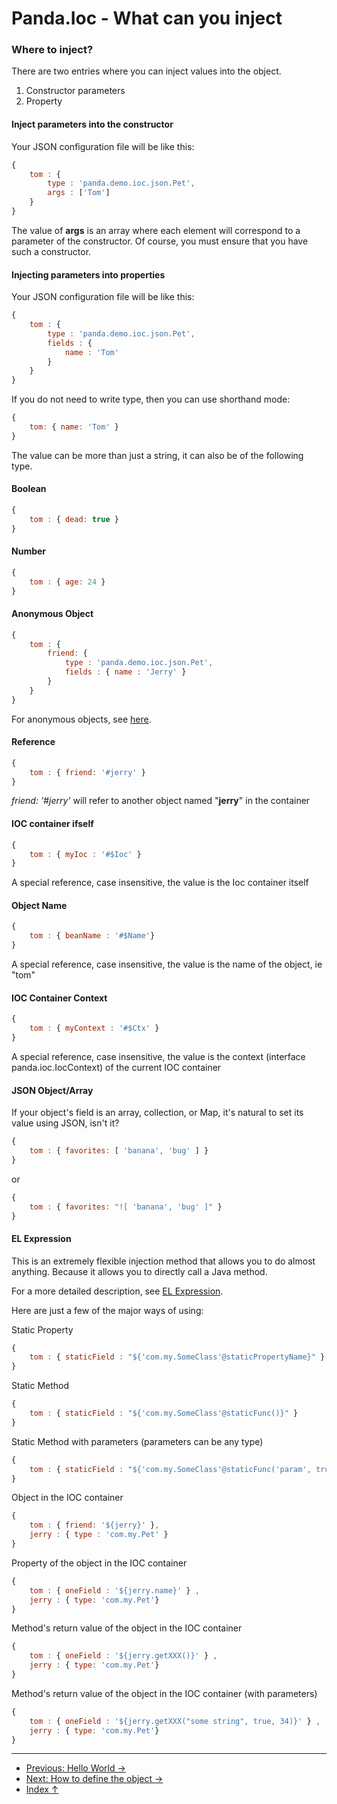 Panda.Ioc - What can you inject
=================================

### Where to inject?
There are two entries where you can inject values ​​into the object.

 1. Constructor parameters
 2. Property


#### Inject parameters into the constructor
Your JSON configuration file will be like this: 
```JavaScript
{
	tom : {
		type : 'panda.demo.ioc.json.Pet',
		args : ['Tom']
	}
}
```
The value of **args** is an array where each element will correspond to a parameter of the constructor.
Of course, you must ensure that you have such a constructor.


#### Injecting parameters into properties
Your JSON configuration file will be like this: 
```JavaScript
{
	tom : {
		type : 'panda.demo.ioc.json.Pet',
		fields : {
			name : 'Tom'
		}
	}
}
```

If you do not need to write type, then you can use shorthand mode:
```JavaScript
{
	tom: { name: 'Tom' }
}
```

The value can be more than just a string, it can also be of the following type.

#### Boolean
```JavaScript
{
	tom : { dead: true }
}
```

#### Number
```JavaScript
{
	tom : { age: 24 }
}
```

#### Anonymous Object
```JavaScript
{
	tom : {
		friend: {
			type : 'panda.demo.ioc.json.Pet',
			fields : { name : 'Jerry' }
		}
	}
}
```
For anonymous objects, see [here](define_en.md).

#### Reference
```JavaScript
{
	tom : { friend: '#jerry' }
}
```
*friend: '#jerry'*  will refer to another object named "**jerry**" in the container

#### IOC container ifself
```JavaScript
{
	tom : { myIoc : '#$Ioc' }
}
```
A special reference, case insensitive, the value is the Ioc container itself

#### Object Name
```JavaScript
{
	tom : { beanName : '#$Name'}
}
```
A special reference, case insensitive, the value is the name of the object, ie "tom"

#### IOC Container Context
```JavaScript
{
	tom : { myContext : '#$Ctx' }
}
```
A special reference, case insensitive, the value is the context (interface panda.ioc.IocContext) of the current IOC container

#### JSON Object/Array
If your object's field is an array, collection, or Map, it's natural to set its value using JSON, isn't it?
```JavaScript
{
	tom : { favorites: [ 'banana', 'bug' ] }
}
```

or
```JavaScript
{
	tom : { favorites: "![ 'banana', 'bug' ]" }
}
```

#### EL Expression
This is an extremely flexible injection method that allows you to do almost anything. 
Because it allows you to directly call a Java method.

For a more detailed description, see [EL Expression](../core/el_en.md).

Here are just a few of the major ways of using:

Static Property
```JavaScript
{
	tom : { staticField : "${'com.my.SomeClass'@staticPropertyName}" }
}
```

Static Method
```JavaScript
{
	tom : { staticField : "${'com.my.SomeClass'@staticFunc()}" }
}
```

Static Method with parameters (parameters can be any type)
```JavaScript
{
	tom : { staticField : "${'com.my.SomeClass'@staticFunc('param', true)}" }
}
```

Object in the IOC container
```JavaScript
{
	tom : { friend: '${jerry}' },
	jerry : { type : 'com.my.Pet' }
}
```

Property of the object in the IOC container
```JavaScript
{
	tom : { oneField : '${jerry.name}' } ,
	jerry : { type: 'com.my.Pet'}
}
```

Method's return value of the object in the IOC container
```JavaScript
{
	tom : { oneField : '${jerry.getXXX()}' } ,
	jerry : { type: 'com.my.Pet'}
}
```

Method's return value of the object in the IOC container (with parameters)
```JavaScript
{
	tom : { oneField : '${jerry.getXXX("some string", true, 34)}' } ,
	jerry : { type: 'com.my.Pet'}
}
```



---

 - [Previous: Hello World →](ioc_en.md)
 - [Next: How to define the object →](define_en.md)
 - [Index ↑](ioc_en.md#Index)
